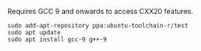 Requires GCC 9 and onwards to access CXX20 features.

```
sudo add-apt-repository ppa:ubuntu-toolchain-r/test
sudo apt update
sudo apt install gcc-9 g++-9
```
